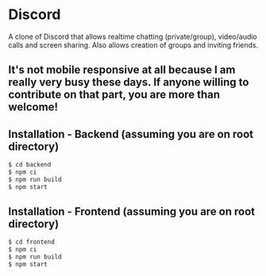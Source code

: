 # Discord
A clone of Discord that allows realtime chatting (private/group), video/audio calls and screen sharing.
Also allows creation of groups and inviting friends.

## It's not mobile responsive at all because I am really very busy these days. If anyone willing to contribute on that part, you are more than welcome!

## Installation - Backend (assuming you are on root directory)
```bash
$ cd backend
$ npm ci
$ npm run build
$ npm start
```

## Installation - Frontend (assuming you are on root directory)
```bash
$ cd frontend
$ npm ci
$ npm run build
$ npm start
```
